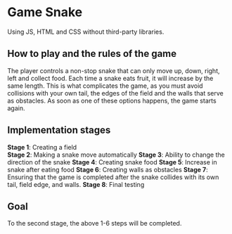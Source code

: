 # Game Snake
Using JS, HTML and CSS without third-party libraries.
## How to play and the rules of the game
The player controls a non-stop snake that can only move up, down, right, left and collect food. Each time a snake eats fruit, it will increase by the same length. This is what complicates the game, as you must avoid collisions with your own tail, the edges of the field and the walls that serve as obstacles. As soon as one of these options happens, the game starts again.
## Implementation stages
**Stage 1**: Creating a field <br />
**Stage 2**: Making a snake move automatically
**Stage 3**: Ability to change the direction of the snake
**Stage 4**: Creating snake food
**Stage 5**: Increase in snake after eating food
**Stage 6**: Creating walls as obstacles
**Stage 7**: Ensuring that the game is completed after the snake collides with its own tail, field edge, and walls.
**Stage 8**: Final testing
## Goal
To the second stage, the above 1-6 steps will be completed.
